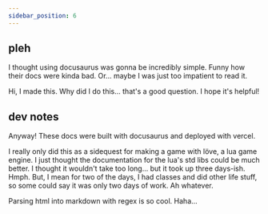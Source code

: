 ```yaml
---
sidebar_position: 6
---
```


## pleh

I thought using docusaurus was gonna be incredibly simple. Funny how their docs were kinda bad.
Or... maybe I was just too impatient to read it.

Hi, I made this. Why did I do this... that's a good question. I hope it's helpful!

## dev notes

Anyway! These docs were built with docusaurus and deployed with vercel.

I really only did this as a sidequest for making a game with löve, a lua game engine.
I just thought the documentation for the lua's std libs could be much better. I thought it
wouldn't take too long... but it took up three days-ish. Hmph. But, I mean for two of the
days, I had classes and did other life stuff, so some could say it was only two days of work.
Ah whatever.

Parsing html into markdown with regex is so cool. Haha...
